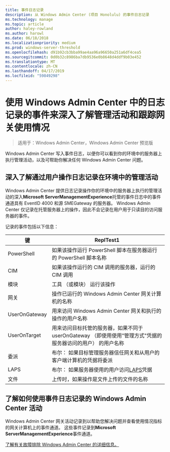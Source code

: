 ```yaml
---
title: 事件日志记录
description: 从 Windows Admin Center (项目 Honolulu) 的事件日志记录
ms.technology: manage
ms.topic: article
author: haley-rowland
ms.author: harowl
ms.date: 06/18/2018
ms.localizationpriority: medium
ms.prod: windows-server-threshold
ms.openlocfilehash: d91b92cb3bba99ae4aa96a96650a251a6df4cea5
ms.sourcegitcommit: 0d0b32c8986ba7db9536e0b8648d4ddf9b03e452
ms.translationtype: MT
ms.contentlocale: zh-CN
ms.lasthandoff: 04/17/2019
ms.locfileid: "59849298"
---
```

# <a name="use-event-logging-in-windows-admin-center-to-gain-insight-into-management-activities-and-track-gateway-usage"></a>使用 Windows Admin Center 中的日志记录的事件来深入了解管理活动和跟踪网关使用情况

>适用于：Windows Admin Center，Windows Admin Center 预览版

Windows Admin Center 写入事件日志，以便你可以看到你的环境中的服务器上执行管理活动，以及可帮助你解决任何 Windows Admin Center 问题。

## <a name="gain-insight-into-management-activities-in-your-environment-through-user-action-logging"></a>深入了解通过用户操作日志记录在环境中的管理活动

Windows Admin Center 提供日志记录操作你的环境中的服务器上执行的管理活动的深入**Microsoft ServerManagementExperience**托管的事件日志中的事件通道具有 EventID 4000 和源 SMEGateway 的服务器。 Windows Admin Center 仅记录在托管服务器上的操作，因此不会记录在用户用于只读目的访问服务器的事件。

记录的事件包括以下信息：

| 键           | ReplTest1                                                                                              |
|---------------|----------------------------------------------------------------------------------------------------|
| PowerShell    | 如果该操作运行 PowerShell 脚本在服务器运行的 PowerShell 脚本名称 |
| CIM           | 如果该操作运行的 CIM 调用的服务器，运行的 CIM 调用                        |
| 模块        | 工具 （或模块） 运行该操作                                                     |
| 网关       | 操作已运行的 Windows Admin Center 网关计算机的名称                     |
| UserOnGateway | 用来访问 Windows Admin Center 网关和执行的操作的用户名称                    |
| UserOnTarget  | 用来访问目标托管的服务器，如果不同于 userOnGateway （即使用使用"管理方式"凭据的服务器访问的用户） 的用户名称 |
| 委派    | 布尔： 如果目标管理服务器信任网关和从用户的客户端计算机的凭据将委派             |
| LAPS          | 布尔： 如果服务器使用的用户访问[LAPS](https://technet.microsoft.com/mt227395.aspx)凭据                          |
| 文件          | 上传时，如果操作是文件上传的文件的名称                                |

## <a name="learn-about-windows-admin-center-activity-with-event-logging"></a>了解如何使用事件日志记录的 Windows Admin Center 活动

Windows Admin Center 网关活动记录到以帮助您解决问题并查看使用情况指标的网关计算机上的事件通道。 这些事件记录到**Microsoft ServerManagementExperience**事件通道。

[了解有关故障排除 Windows Admin Center 的详细信息。](troubleshooting.md)
